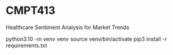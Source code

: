 # CMPT413
Healthcare Sentiment Analysis for Market Trends

python3.10 -m venv venv
source venv/bin/activate
pip3 install -r requirements.txt

